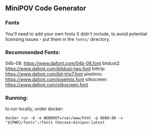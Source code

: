 ## MiniPOV Code Generator

### Fonts

You'll need to add your own fonts (I didn't include, to avoid potential licensing issues - put them in the `fonts/` directory.

### Recommended Fonts:

04b-08: https://www.dafont.com/04b-08.font
bitdust2: https://www.dafont.com/bitdust-two.font
bittrip: https://www.dafont.com/bit-trip7.font
pixelmix: https://www.dafont.com/pixelmix.font
silkscreen: https://www.dafont.com/silkscreen.font

### Running:
to run locally, under docker:

```
docker run -d -e WEBROOT=/var/www/html -p 8080:80 -v "${PWD}/fonts":/fonts thecase:minipov:latest 
```

